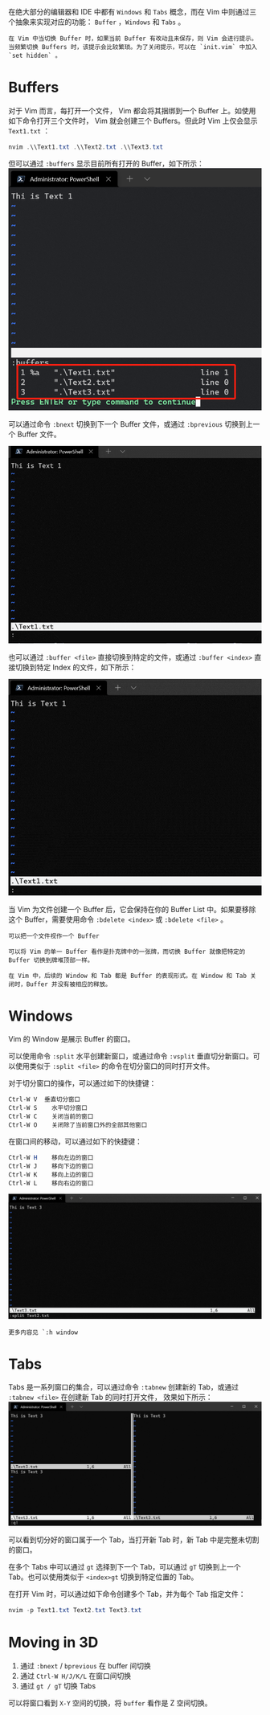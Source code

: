 在绝大部分的编辑器和 IDE 中都有 `Windows` 和 `Tabs` 概念，而在 Vim 中则通过三个抽象来实现对应的功能： `Buffer` ，`Windows` 和 `Tabs` 。

```ad-note
在 Vim 中当切换 Buffer 时，如果当前 Buffer 有改动且未保存，则 Vim 会进行提示。当频繁切换 Buffers 时，该提示会比较繁琐。为了关闭提示，可以在 `init.vim` 中加入 `set hidden` 。
```

# Buffers

对于 Vim 而言，每打开一个文件， Vim 都会将其捆绑到一个 Buffer 上。如使用如下命令打开三个文件时， Vim 就会创建三个 Buffers。但此时 Vim 上仅会显示 `Text1.txt` ：

```powershell
nvim .\\Text1.txt .\\Text2.txt .\\Text3.txt
```

但可以通过 `:buffers` 显示目前所有打开的 Buffer，如下所示：
![](assets/Learn%20Vim%20-%20Ch%2002%20Buffers,%20Window,%20and%20Tabs/image-20211129093852731.png)

可以通过命令 `:bnext` 切换到下一个 Buffer 文件，或通过 `:bprevious` 切换到上一个 Buffer 文件。

![](assets/Learn%20Vim%20-%20Ch%2002%20Buffers,%20Window,%20and%20Tabs/image-20211129093902523.png)

也可以通过 `:buffer <file>` 直接切换到特定的文件，或通过 `:buffer <index>` 直接切换到特定 Index 的文件，如下所示：
    
![](assets/Learn%20Vim%20-%20Ch%2002%20Buffers,%20Window,%20and%20Tabs/image-20211129093912812.png)

当 Vim 为文件创建一个 Buffer 后，它会保持在你的 Buffer List 中。如果要移除这个 Buffer，需要使用命令 `:bdelete <index>` 或 `:bdelete <file>` 。
    
```ad-note
可以把一个文件视作一个 Buffer
```

```ad-note
可以将 Vim 的单一 Buffer 看作是扑克牌中的一张牌，而切换 Buffer 就像把特定的 Buffer 切换到牌堆顶部一样。
```

```ad-note
在 Vim 中，后续的 Window 和 Tab 都是 Buffer 的表现形式。在 Window 和 Tab 关闭时，Buffer 并没有被相应的释放。
```

# Windows

Vim 的 Window 是展示 Buffer 的窗口。

可以使用命令 `:split` 水平创建新窗口，或通过命令 `:vsplit` 垂直切分新窗口。可以使用类似于 `:split <file>` 的命令在切分窗口的同时打开文件。

对于切分窗口的操作，可以通过如下的快捷键：

```powershell
Ctrl-W V  垂直切分窗口
Ctrl-W S    水平切分窗口
Ctrl-W C    关闭当前的窗口
Ctrl-W O    关闭除了当前窗口外的全部其他窗口
```

在窗口间的移动，可以通过如下的快捷键：

```powershell
Ctrl-W H    移向左边的窗口
Ctrl-W J    移向下边的窗口
Ctrl-W K    移向上边的窗口
Ctrl-W L    移向右边的窗口
```

![](assets/Learn%20Vim%20-%20Ch%2002%20Buffers,%20Window,%20and%20Tabs/image-20211129094106805.png)

```ad-tip
更多内容见 `:h window
```

# Tabs

Tabs 是一系列窗口的集合，可以通过命令 `:tabnew` 创建新的 Tab，或通过 `:tabnew <file>` 在创建新 Tab 的同时打开文件， 效果如下所示：
![](assets/Learn%20Vim%20-%20Ch%2002%20Buffers,%20Window,%20and%20Tabs/image-20211129094358792.png)

可以看到切分好的窗口属于一个 Tab，当打开新 Tab 时，新 Tab 中是完整未切割的窗口。

在多个 Tabs 中可以通过 `gt` 选择到下一个 Tab，可以通过 `gT` 切换到上一个 Tab。也可以使用类似于 `<index>gt` 切换到特定位置的 Tab。

在打开 Vim 时，可以通过如下命令创建多个 Tab，并为每个 Tab 指定文件：

```powershell
nvim -p Text1.txt Text2.txt Text3.txt
```

# Moving in 3D

1.  通过 `:bnext` / `bprevious` 在 buffer 间切换
2.  通过 `Ctrl-W H/J/K/L` 在窗口间切换
3.  通过 `gt / gT` 切换 Tabs

可以将窗口看到 `X-Y` 空间的切换，将 `buffer` 看作是 Z 空间切换。
